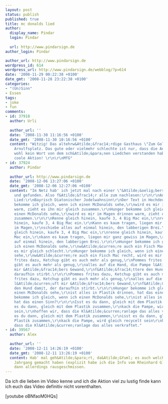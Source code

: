 ```yaml
---
layout: post
status: publish
published: true
title: mc donalds lied
author:
  display_name: Pindar
  login: Pindar
  
  url: http://www.pindarsign.de
author_login: Pindar

author_url: http://www.pindarsign.de
wordpress_id: 614
wordpress_url: http://www.pindarsign.de/webblog/?p=614
date: '2008-11-29 00:22:38 +0100'
date_gmt: '2008-11-28 23:22:38 +0100'
categories:
- "(Un)Sinn"
- Essen
tags:
- joke
- fun
comments:
- id: 37918
  author: Urli
  
  author_url: ''
  date: '2008-11-30 11:16:56 +0100'
  date_gmt: '2008-11-30 10:16:56 +0100'
  content: "Witzig! Das altehrw&Atilde;&frac14;rdige Gasthaus \"Zum Goldenen M\" am
    Arnulfsplatz. Das gute oder vielmehr schlechte ist nur, dass die Angestellten
    wohl kein Wort von dem sch&Atilde;&para;nen Liedchen verstanden haben. \r\nAber
    coole Aktion! \r\n\r\nMfG"
- id: 37924
  author: Pindar
  
  author_url: http://www.pindarsign.de
  date: '2008-12-06 13:27:06 +0100'
  date_gmt: '2008-12-06 12:27:06 +0100'
  content: "Im Netz hab' ich jetzt mal nach einer \"&Atilde;&oelig;bersetzung\" gesucht
    und gefunden. Also f&Atilde;&frac14;r alle zum nachlesen:\r\n\r\nAnti-McDonalds
    Lied:\r\nBayrisch Diatonischer Jodelwahnsinn\r\nDer Text in Hochdeutsch\r\n\r\nHunger
    bekomme ich gleich, wenn ich einen McDonalds sehe,\r\nwird es mir im Magen drinnen
    warm, zieht es ihn mir gleich zusammen.\r\nHunger bekomme ich gleich, wenn ich
    einen McDonalds sehe,\r\nwird es mir im Magen drinnen warm, zieht es ihn mir gleich
    zusammen.\r\n\r\nRenne gleich hinein, kaufe 3, 4 Big Mac ein,\r\nrenne gleich
    hinein, kaufe 3, 4 Big Mac ein.\r\nKann es kaum tragen, liegen mir ganz gewiss
    im Magen,\r\nschiebe alles auf einmal hinein, den labberigen Brei.\r\n\r\nRenne
    gleich hinein, kaufe 3, 4 Big Mac ein,\r\nrenne gleich hinein, kaufe 3, 4 Big
    Mac ein,\r\nkann es kaum tragen, liegen mir ganz gewiss im Magen,\r\nschiebe alles
    auf einmal hinein, den labberigen Brei.\r\n\r\nHunger bekomme ich gleich, wenn
    ich einen McDonalds sehe,\r\nw&Atilde;&curren;re auch ein Fisch Mac recht, wird
    es mir gleich schlecht.\r\nHunger bekomme ich gleich, wenn ich einen McDonalds
    sehe,\r\nw&Atilde;&curren;re auch ein Fisch Mac recht, wird es mir gleich schlecht.\r\n\r\nPommes
    frites dazu, Ketchup gibt es auch mehr als genug,\r\nPommes frites dazu, Ketchup
    gibt es auch mehr als genug,\r\nalles auf die Hand, die Pampe l&Atilde;&curren;uft
    mir &Atilde;&frac14;bers Gewand,\r\nf&Atilde;&frac14;ttere den Hund damit, der
    daraufhin stirbt.\r\n\r\nPommes frites dazu, Ketchup gibt es auch mehr als genug,\r\nPommes
    frites dazu, Ketchup gibt es auch mehr als genug,\r\nalles auf die Hand, die Pampe
    l&Atilde;&curren;uft mir &Atilde;&frac14;bers Gewand,\r\nf&Atilde;&frac14;ttere
    den Hund damit, der daraufhin stirbt.\r\n\r\nHunger bekomme ich gleich, wenn ich
    einen McDonalds sehe,\r\nist alles in Plastik drinnen, hat das einen Sinn?\r\nHunger
    bekomme ich gleich, wenn ich einen McDonalds sehe,\r\nist alles in Plastik drinnen,
    hat das einen Sinn?\r\n\r\nIsst es du dann, gleich mit dem Plastik zusammen,\r\nisst
    es du dann, gleich mit dem Plastik zusammen,\r\nkack die Pampe, wird gleich recycelt
    sein,\r\nhoffen wir, dass die Kl&Atilde;&curren;ranlage das alles verkraftet.\r\n\r\nIsst
    es du dann, gleich mit dem Plastik zusammen,\r\nisst es du dann, gleich mit dem
    Plastik zusammen,\r\nkack die Pampe, wird gleich recycelt sein\r\nhoffen wir,
    dass die Kl&Atilde;&curren;ranlage das alles verkraftet."
- id: 39567
  author: Alex
  
  author_url: ''
  date: '2008-12-11 14:26:19 +0100'
  date_gmt: '2008-12-11 13:26:19 +0100'
  content: Hab' mal geh&Atilde;&para;rt, da&Atilde;&Yuml; es auch welche aus unserem
    Jahrgang gemacht haben (explizit habe ich die Info vom Rheinhard G), sie wurden
    dann allerdings rausgeschmissen.
---
```

<p>Da ich die lieben im Video kenne und ich die Aktion viel zu lustig finde kann ich euch das Video definitiv nicht vorenthalten.</p>
<p>[youtube oBNfaoM0HQs]</p>
